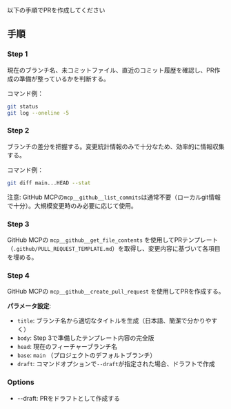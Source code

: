 以下の手順でPRを作成してください

## 手順

### Step 1

現在のブランチ名、未コミットファイル、直近のコミット履歴を確認し、PR作成の準備が整っているかを判断する。

コマンド例：

```bash
git status
git log --oneline -5
```

### Step 2

ブランチの差分を把握する。変更統計情報のみで十分なため、効率的に情報収集する。

コマンド例：

```bash
git diff main...HEAD --stat
```

注意: GitHub MCPの`mcp__github__list_commits`は通常不要（ローカルgit情報で十分）。大規模変更時のみ必要に応じて使用。

### Step 3

GitHub MCPの `mcp__github__get_file_contents` を使用してPRテンプレート（`.github/PULL_REQUEST_TEMPLATE.md`）を取得し、変更内容に基づいて各項目を埋める。

### Step 4

GitHub MCPの `mcp__github__create_pull_request` を使用してPRを作成する。

**パラメータ設定**:

- `title`: ブランチ名から適切なタイトルを生成（日本語、簡潔で分かりやすく）
- `body`: Step 3で準備したテンプレート内容の完全版
- `head`: 現在のフィーチャーブランチ名
- `base`: `main` （プロジェクトのデフォルトブランチ）
- `draft`: コマンドオプションで`--draft`が指定された場合、ドラフトで作成

### Options

- --draft: PRをドラフトとして作成する
